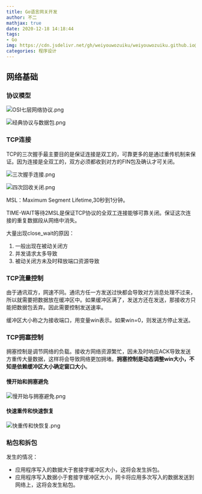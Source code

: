 ```yaml
---
title: Go语言网关开发
author: 不二
mathjax: true
date: 2020-12-18 14:18:44
tags: 
- Go
img: https://cdn.jsdelivr.net/gh/weiyouwozuiku/weiyouwozuiku.github.io@src/source/_posts/PageImg/程序设计/go.png
categories: 程序设计
---
```


## 网络基础

### 协议模型

![OSI七层网络协议.png](https://cdn.jsdelivr.net/gh/weiyouwozuiku/weiyouwozuiku.github.io@src/source/_posts/程序设计/Go语言网关开发/OSI七层网络协议.png)

![经典协议与数据包.png](https://cdn.jsdelivr.net/gh/weiyouwozuiku/weiyouwozuiku.github.io@src/source/_posts/程序设计/Go语言网关开发/经典协议与数据包.png)

### TCP连接

TCP的三次握手最主要目的是保证连接是双工的，可靠更多的是通过重传机制来保证。因为连接是全双工的，双方必须都收到对方的FIN包及确认才可关闭。

![三次握手连接.png](https://cdn.jsdelivr.net/gh/weiyouwozuiku/weiyouwozuiku.github.io@src/source/_posts/程序设计/Go语言网关开发/三次握手连接.png)

![四次回收关闭.png](https://cdn.jsdelivr.net/gh/weiyouwozuiku/weiyouwozuiku.github.io@src/source/_posts/程序设计/Go语言网关开发/四次回收关闭.png)

MSL：Maximum Segment Lifetime,30秒到1分钟。

TIME-WAIT等待2MSL是保证TCP协议的全双工连接能够可靠关闭。保证这次连接的重复数据段从网络中消失。

大量出现close_wait的原因：

1. 一般出现在被动关闭方
2. 并发请求太多导致
3. 被动关闭方未及时释放端口资源导致

### TCP流量控制

由于通讯双方，网速不同。通讯方任一方发送过快都会导致对方消息处理不过来，所以就需要把数据放在缓冲区中。如果缓冲区满了，发送方还在发送，那接收方只能把数据包丢弃。因此需要控制发送速率。

缓冲区大小称之为接收端口，用变量win表示。如果win=0，则发送方停止发送。

### TCP拥塞控制

拥塞控制是调节网络的负载。接收方网络资源繁忙，因未及时响应ACK导致发送方重传大量数据，这样将会导致网络更加拥堵。**拥塞控制是动态调整win大小，不知是依赖缓冲区大小确定窗口大小**。

#### 慢开始和拥塞避免

![慢开始与拥塞避免.png](https://cdn.jsdelivr.net/gh/weiyouwozuiku/weiyouwozuiku.github.io@src/source/_posts/程序设计/Go语言网关开发/慢开始与拥塞避免.png)

#### 快速重传和快速恢复

![快重传和快恢复.png](https://cdn.jsdelivr.net/gh/weiyouwozuiku/weiyouwozuiku.github.io@src/source/_posts/程序设计/Go语言网关开发/快重传和快恢复.png)

### 粘包和拆包

发生的情况：

- 应用程序写入的数据大于套接字缓冲区大小，这将会发生拆包。
- 应用程序写入数据小于套接字缓冲区大小，网卡将应用多次写入的数据发送到网络上，这将会发生粘包。